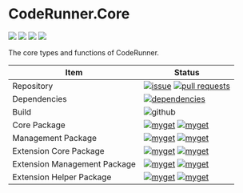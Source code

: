 # CodeRunner.Core

[![](https://img.shields.io/github/stars/CodeRunner-SD/CodeRunner.Core.svg?style=social&label=Stars)](https://github.com/CodeRunner-SD/CodeRunner.Core) [![](https://img.shields.io/github/forks/CodeRunner-SD/CodeRunner.Core.svg?style=social&label=Fork)](https://github.com/CodeRunner-SD/CodeRunner.Core) ![](http://progressed.io/bar/60?title=developing) [![](https://img.shields.io/github/license/CodeRunner-SD/CodeRunner.Core.svg)](https://github.com/CodeRunner-SD/CodeRunner.Core/blob/master/LICENSE)

The core types and functions of CodeRunner.

|Item|Status|
|-|-|
|Repository|[![issue](https://img.shields.io/github/issues/CodeRunner-SD/CodeRunner.Core.svg)](https://github.com/CodeRunner-SD/CodeRunner.Core/issues/) [![pull requests](https://img.shields.io/github/issues-pr/CodeRunner-SD/CodeRunner.Core.svg)](https://github.com/CodeRunner-SD/CodeRunner.Core/pulls/)|
|Dependencies|[![dependencies](https://img.shields.io/librariesio/github/CodeRunner-SD/CodeRunner.Core.svg)](https://libraries.io/github/CodeRunner-SD/CodeRunner.Core)|
|Build|![github](https://github.com/CodeRunner-SD/CodeRunner.Core/workflows/CI-CD/badge.svg)|
|Core Package|[![myget](https://img.shields.io/myget/stardustdl/v/CodeRunner.Core?label=myget)](https://www.myget.org/feed/stardustdl/package/nuget/CodeRunner.Core) [![myget](https://img.shields.io/myget/stardustdl/dt/CodeRunner.Core)](https://www.myget.org/feed/stardustdl/package/nuget/CodeRunner.Core)|
|Management Package|[![myget](https://img.shields.io/myget/stardustdl/v/CodeRunner.Managements.Core?label=myget)](https://www.myget.org/feed/stardustdl/package/nuget/CodeRunner.Managements.Core) [![myget](https://img.shields.io/myget/stardustdl/dt/CodeRunner.Managements.Core)](https://www.myget.org/feed/stardustdl/package/nuget/CodeRunner.Managements.Core)|
|Extension Core Package|[![myget](https://img.shields.io/myget/stardustdl/v/CodeRunner.Extensions.Core?label=myget)](https://www.myget.org/feed/stardustdl/package/nuget/CodeRunner.Extensions.Core) [![myget](https://img.shields.io/myget/stardustdl/dt/CodeRunner.Extensions.Core)](https://www.myget.org/feed/stardustdl/package/nuget/CodeRunner.Extensions.Core)|
|Extension Management Package|[![myget](https://img.shields.io/myget/stardustdl/v/CodeRunner.Managements.Extensions?label=myget)](https://www.myget.org/feed/stardustdl/package/nuget/CodeRunner.Managements.Extensions) [![myget](https://img.shields.io/myget/stardustdl/dt/CodeRunner.Managements.Extensions)](https://www.myget.org/feed/stardustdl/package/nuget/CodeRunner.Managements.Extensions)|
|Extension Helper Package|[![myget](https://img.shields.io/myget/stardustdl/v/CodeRunner.Extensions.Helpers?label=myget)](https://www.myget.org/feed/stardustdl/package/nuget/CodeRunner.Extensions.Helpers) [![myget](https://img.shields.io/myget/stardustdl/dt/CodeRunner.Extensions.Helpers)](https://www.myget.org/feed/stardustdl/package/nuget/CodeRunner.Extensions.Helpers)|